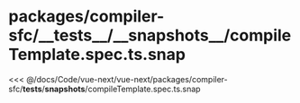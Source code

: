 # packages/compiler-sfc/\_\_tests\_\_/\_\_snapshots\_\_/compileTemplate.spec.ts.snap

<<< @/docs/Code/vue-next/vue-next/packages/compiler-sfc/__tests__/__snapshots__/compileTemplate.spec.ts.snap
